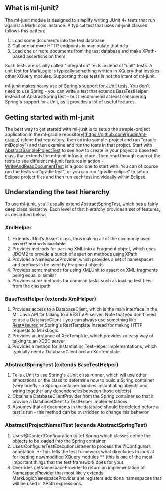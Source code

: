 ## What is ml-junit?

The ml-junit module is designed to simplify writing JUnit 4+ tests that run against a MarkLogic instance. A typical test 
that uses ml-junit classes follows this pattern:

1. Load some documents into the test database
1. Call one or more HTTP endpoints to manipulate that data
1. Load one or more documents from the test database and make XPath-based assertions on them

Such tests are usually called "integration" tests instead of "unit" tests. A unit test for MarkLogic is typically 
something written in XQuery that invokes other XQuery modules. Supporting those tests is not the intent of ml-junit. 

ml-junit makes heavy use of [Spring's support for JUnit tests](http://docs.spring.io/spring/docs/current/spring-framework-reference/htmlsingle/#testcontext-framework). You don't need to use Spring - you can write a test that extends BaseTestHelper instead of AbstractSpringTest - but I recommend at least considering Spring's support for JUnit, as it provides a lot of useful features. 

## Getting started with ml-junit

The best way to get started with ml-junit is to setup the sample-project application in 
the ml-gradle repository](https://github.com/rjrudin/ml-gradle) (clone that repository, then cd into sample-project and run "gradle mlDeploy") and 
then examine and run the tests in that project. Start 
with [AbstractSampleProjectTest](https://github.com/rjrudin/ml-gradle/blob/master/examples/sample-project/src/test/java/sample/AbstractSampleProjectTest.java) to see how to create in your 
project a base test class that extends the ml-junit infrastructure. Then read through each of the tests 
to see different ml-junit features in action - [WriteAndReadDocumentTest](https://github.com/rjrudin/ml-gradle/blob/master/examples/sample-project/src/test/java/sample/WriteAndReadDocumentTest.java) is a good one to start with. 
You can of course run the tests via "gradle test", or you can run "gradle eclipse" to setup Eclipse project 
files and then run each test individually within Eclipse.

## Understanding the test hierarchy

To use ml-junit, you'll usually extend AbstractSpringTest, which has a fairly deep class hierarchy. Each level of 
that hierarchy provides a set of features, as described below:

### XmlHelper

1. Extends JUnit's Assert class, thus making all of the commonly used assert* methods available
1. Provides methods for parsing XML into a Fragment object, which uses JDOM2 to provide a bunch of assertion methods using XPath
1. Provides a NamespaceProvider, which provides a set of namespaces and prefixes to be used by Fragment objects
1. Provides some methods for using XMLUnit to assert on XML fragments being equal or similar
1. Provides some methods for common tasks such as loading test files from the classpath

### BaseTestHelper (extends XmlHelper)

1. Provides access to a DatabaseClient, which is the main interface in the ML Java API for talking to a REST API server. 
Note that you don't need to use a DatabaseClient - you can always use something 
like [RestAssured](https://code.google.com/p/rest-assured/) or Spring's RestTemplate instead for 
making HTTP requests to MarkLogic. 
1. Provides an instance of XccTemplate, which provides an easy way of talking to an XDBC server
1. Provides a method for instantiating TestHelper implementations, which typically need a DatabaseClient and an XccTemplate

### AbstractSpringTest (extends BaseTestHelper)

1. Tells JUnit to use Spring's JUnit class runner, which will use other annotations on the class to determine 
how to build a Spring container (very briefly - a Spring container handles instantiating objects and 
wiring together any dependencies between those objects)
1. Obtains a DatabaseClientProvider from the Spring container so that it provide a DatabaseClient to 
TestHelper implementations
1. Assumes that all documents in the database should be deleted before a test is run - this method can 
be overridden to change this behavior

### Abstract(ProjectName)Test (extends AbstractSpringTest)

1. Uses @ContextConfiguration to tell Spring which classes define the objects to be loaded into the Spring container
1. Uses ConfigurerTestExecutionListener to process the @Configurers annotation. **This tells the test framework 
what directories to look at for loading new/modified XQuery modules ** (this is one of the most important things 
that the test framework does for you). 
1. Overrides getNamespaceProvider to return an implementation of NamespaceProvider that most likely 
extends MarkLogicNamespaceProvider and registers additional namespaces that will be used in XPath expressions. 

